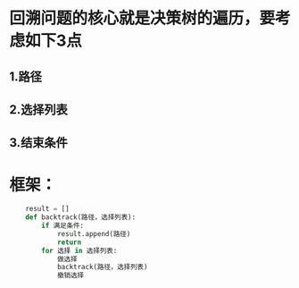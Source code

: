 # 回溯问题的核心就是决策树的遍历，要考虑如下3点
## 1.路径
## 2.选择列表
## 3.结束条件


# 框架：
```python
    result = []
    def backtrack(路径，选择列表):
        if 满足条件:
            result.append(路径)
            return
        for 选择 in 选择列表:
            做选择
            backtrack(路径，选择列表)
            撤销选择
```



